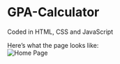 # GPA-Calculator
Coded in HTML, CSS and JavaScript

Here’s what the page looks like:  
![Home Page]()
